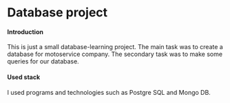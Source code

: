 <h1>Database project</h1>

<h4>Introduction</h4>
<p>This is just a small database-learning project. The main task was to create a database for motoservice company. The secondary task was to make some queries for our database.</p>

<h4>Used stack</h4>
<p>I used programs and technologies such as Postgre SQL and Mongo DB.</p>
